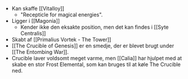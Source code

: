 - Kan skaffe [[Vitalloy]]
	- "Recepticle for magical energies".
- Ligger i [[Magonia]]
	- Kender ikke den eksakte position, men det kan findes i [[Syte Centralis]]
- Skabt af [[Primalius Vortek - The Tower]]
- [[The Crucible of Genesis]] er en smedje, der er blevet brugt under [[The Entombing War]].
- Crucible laver voldsomt meget varme, men [[Calia]] har hjulpet med at skabe en stor Frost Elemental, som kan bruges til at køle The Crucible ned.